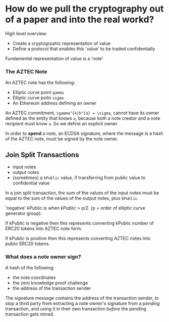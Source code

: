 # How do we pull the cryptography out of a paper and into the real workd?

High level overview:
* Create a cryptogrpahic representation of value
* Define a protocol that enables this 'value' to be traded confidentially

Fundamental representation of value is a 'note'

### The AZTEC Note

An AZTEC note has the following:

* Elliptic curve point ```gamma```
* Elliptic curve poitn ```sigma```
* An Ethereum address defining an owner

An AZTEC commitment, ```\gamma^{k}h^{a} = \sigma```, cannot have its owner defined as the entity that knows ```a```, because both a note creator and a note recipient must know ```a```. So we define an explicit owner.

In order to **spend** a note, an ECDSA signature, where the message is a hash of the AZTEC note, must be signed by the note owner.

## Join Split Transactions

* input notes
* output notes
* (sometimes) a ```kPublic``` value, if transferring from public value to confidential value

In a join split transaction, the sum of the values of the input notes must be equal to the sum of the values of the output notes, plus ```kPublic```.

'negative' kPublic is when kPublic > p/2. (p = order of elliptic curve generator group).

If kPublic is negative then this represents converting kPublic number of ERC20 tokens into AZTEC note form.

If kPublic is positive then this represents converting AZTEC notes into public ERC20 tokens.

### What does a note owner sign?

A hash of the following:

* the note coordinates
* the zero knowledge proof challenge
* the address of the transaction sender

The signature message contains the address of the transaction sender, to stop a third party from extracting a note owner's signature from a *pending* transaction, and using it in their own transaction *before* the pending transaction gets mined.